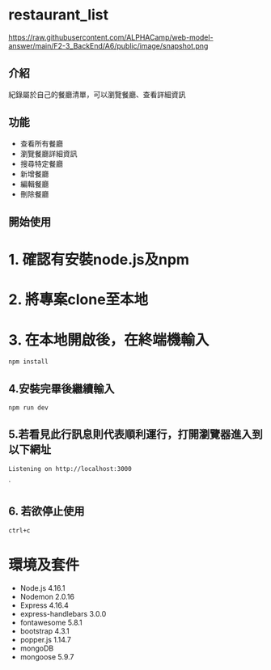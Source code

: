 # restaurant_list
https://raw.githubusercontent.com/ALPHACamp/web-model-answer/main/F2-3_BackEnd/A6/public/image/snapshot.png

## 介紹
紀錄屬於自己的餐廳清單，可以瀏覽餐廳、查看詳細資訊

## 功能

* 查看所有餐廳
* 瀏覽餐廳詳細資訊
* 搜尋特定餐廳
* 新增餐廳
* 編輯餐廳
* 刪除餐廳

## 開始使用

# 1. 確認有安裝node.js及npm
# 2. 將專案clone至本地
# 3. 在本地開啟後，在終端機輸入


    npm install


## 4.安裝完畢後繼續輸入


    npm run dev


## 5.若看見此行訊息則代表順利運行，打開瀏覽器進入到以下網址


    Listening on http://localhost:3000
`


## 6. 若欲停止使用


    ctrl+c




# 環境及套件
* Node.js 4.16.1
* Nodemon 2.0.16
* Express 4.16.4
* express-handlebars 3.0.0
* fontawesome 5.8.1
* bootstrap 4.3.1
* popper.js 1.14.7
* mongoDB 
* mongoose 5.9.7


